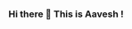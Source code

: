 ### Hi there 👋 This is Aavesh !

<!--
**AaveshBagwan/AaveshBagwan** is a ✨ _special_ ✨ repository because its `README.md` (this file) appears on your GitHub profile.

Here are some ideas to get you started:

- 🔭 I’m currently In my final year of Engineering
- 🌱 I’m currently learning, Data Structures And Algorithm 

- 📫 You to reach me via: 
      Twitter : https://twitter.com/aavesh_bagwan
      LinkedIn : https://www.linkedin.com/in/aavesh-bagwan/

